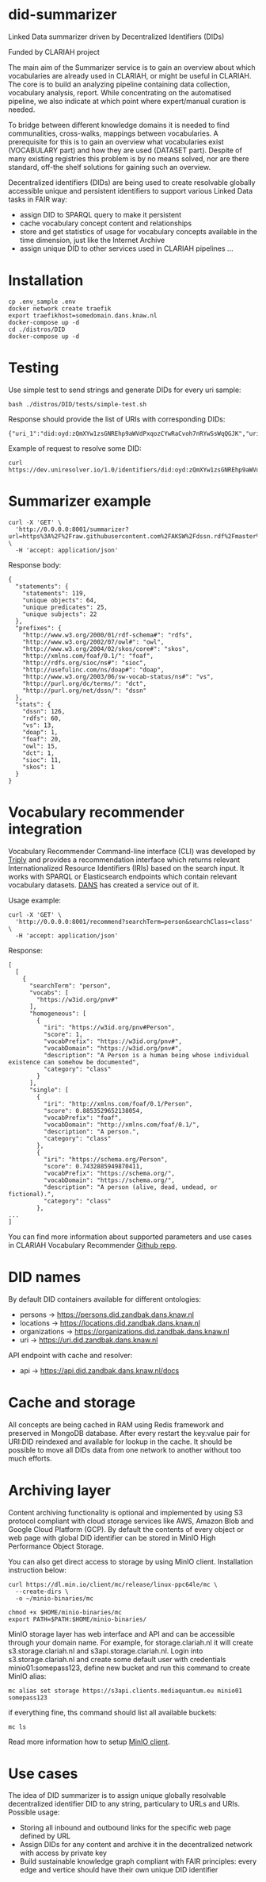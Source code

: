 # did-summarizer
Linked Data summarizer driven by Decentralized Identifiers (DIDs)

Funded by CLARIAH project

The main aim of the Summarizer service is to gain an overview about which vocabularies are already used in CLARIAH, or might be useful in CLARIAH. The core is to build an analyzing pipeline containing data collection, vocabulary analysis, report. While concentrating on the automatised pipeline, we also indicate at which point where expert/manual curation is needed. 

To bridge between different knowledge domains it is needed to find communalities, cross-walks, mappings between vocabularies. A prerequisite for this is to gain an overview what vocabularies exist (VOCABULARY part) and how they are used (DATASET part). Despite of many existing registries this problem is by no means solved, nor are there standard, off-the shelf solutions for gaining such an overview.

Decentralized identifiers (DIDs) are being used to create resolvable globally accessible unique and persistent identifiers to support various Linked Data tasks in FAIR way:
* assign DID to SPARQL query to make it persistent 
* cache vocabulary concept content and relationships
* store and get statistics of usage for vocabulary concepts available in the time dimension, just like the Internet Archive
* assign unique DID to other services used in CLARIAH pipelines
...

# Installation

```
cp .env_sample .env
docker network create traefik
export traefikhost=somedomain.dans.knaw.nl
docker-compose up -d
cd ./distros/DID
docker-compose up -d
```

# Testing
Use simple test to send strings and generate DIDs for every uri sample:
```
bash ./distros/DID/tests/simple-test.sh 
```
Response should provide the list of URIs with corresponding DIDs:
```
{"uri_1":"did:oyd:zQmXYw1zsGNREhp9aWVdPxqozCYwRaCvoh7nRYwSsWqQGJK","uri_2":"did:oyd:zQmZRG1MrrkKMTSPiuxv7C1oWix7bWufpwg6NntXK7DgQmQ","uri_3":"did:oyd:zQmU1B3Pf1nBgKVCSqQgLSKrkb7fKHzXTzEvdf4vuC5VroD"}
```
Example of request to resolve some DID:
```
curl https://dev.uniresolver.io/1.0/identifiers/did:oyd:zQmXYw1zsGNREhp9aWVdPxqozCYwRaCvoh7nRYwSsWqQGJK
``` 

# Summarizer example

```
curl -X 'GET' \
  'http://0.0.0.0:8001/summarizer?url=https%3A%2F%2Fraw.githubusercontent.com%2FAKSW%2Fdssn.rdf%2Fmaster%2Fnamespace.ttl' \
  -H 'accept: application/json'
```

Response body:
```
{
  "statements": {
    "statements": 119,
    "unique objects": 64,
    "unique predicates": 25,
    "unique subjects": 22
  },
  "prefixes": {
    "http://www.w3.org/2000/01/rdf-schema#": "rdfs",
    "http://www.w3.org/2002/07/owl#": "owl",
    "http://www.w3.org/2004/02/skos/core#": "skos",
    "http://xmlns.com/foaf/0.1/": "foaf",
    "http://rdfs.org/sioc/ns#": "sioc",
    "http://usefulinc.com/ns/doap#": "doap",
    "http://www.w3.org/2003/06/sw-vocab-status/ns#": "vs",
    "http://purl.org/dc/terms/": "dct",
    "http://purl.org/net/dssn/": "dssn"
  },
  "stats": {
    "dssn": 126,
    "rdfs": 60,
    "vs": 13,
    "doap": 1,
    "foaf": 20,
    "owl": 15,
    "dct": 1,
    "sioc": 11,
    "skos": 1
  }
}
```

# Vocabulary recommender integration

Vocabulary Recommender Command-line interface (CLI) was developed by [Triply](http://triply.cc) and provides a recommendation interface which returns relevant Internationalized Resource Identifiers (IRIs) based on the search input. It works with SPARQL or Elasticsearch endpoints which contain relevant vocabulary datasets. [DANS](https://dans.knaw.nl/en) has created a service out of it.

Usage example:

```
curl -X 'GET' \
  'http://0.0.0.0:8001/recommend?searchTerm=person&searchClass=class' \
  -H 'accept: application/json'
```

Response:

```
[
  [
    {
      "searchTerm": "person",
      "vocabs": [
        "https://w3id.org/pnv#"
      ],
      "homogeneous": [
        {
          "iri": "https://w3id.org/pnv#Person",
          "score": 1,
          "vocabPrefix": "https://w3id.org/pnv#",
          "vocabDomain": "https://w3id.org/pnv#",
          "description": "A Person is a human being whose individual existence can somehow be documented",
          "category": "class"
        }
      ],
      "single": [
        {
          "iri": "http://xmlns.com/foaf/0.1/Person",
          "score": 0.8853529652138054,
          "vocabPrefix": "foaf",
          "vocabDomain": "http://xmlns.com/foaf/0.1/",
          "description": "A person.",
          "category": "class"
        },
        {
          "iri": "https://schema.org/Person",
          "score": 0.7432885949870411,
          "vocabPrefix": "https://schema.org/",
          "vocabDomain": "https://schema.org/",
          "description": "A person (alive, dead, undead, or fictional).",
          "category": "class"
        },
...
]
```

You can find more information about supported parameters and use cases in CLARIAH Vocabulary Recommender [Github repo](https://github.com/CLARIAH/vocabulary-recommender).

# DID names

By default DID containers available for different ontologies:
* persons -> https://persons.did.zandbak.dans.knaw.nl
* locations -> https://locations.did.zandbak.dans.knaw.nl
* organizations -> https://organizations.did.zandbak.dans.knaw.nl
* uri -> https://uri.did.zandbak.dans.knaw.nl

API endpoint with cache and resolver:
* api -> https://api.did.zandbak.dans.knaw.nl/docs

# Cache and storage

All concepts are being cached in RAM using Redis framework and preserved in MongoDB database. After every restart the key:value pair for URI:DID reindexed and available for lookup in the cache. It should be possible to move all DIDs data from one network to another without too much efforts.  

# Archiving layer

Content archiving functionality is optional and implemented by using S3 protocol compliant with cloud storage services like AWS, Amazon Blob and Google Cloud Platform (GCP). By default the contents of every object or web page with global DID identifier can be stored in MinIO High Performance Object Storage. 

You can also get direct access to storage by using MinIO client. Installation instruction below:
```
curl https://dl.min.io/client/mc/release/linux-ppc64le/mc \
  --create-dirs \
  -o ~/minio-binaries/mc

chmod +x $HOME/minio-binaries/mc
export PATH=$PATH:$HOME/minio-binaries/
```

MinIO storage layer has web interface and API and can be accessible through your domain name. For example, for storage.clariah.nl it will create s3.storage.clariah.nl and s3api.storage.clariah.nl.
Login into s3.storage.clariah.nl and create some default user with credentials minio01:somepass123, define new bucket and run this command to create MinIO alias: 
```
mc alias set storage https://s3api.clients.mediaquantum.eu minio01 somepass123
```
if everything fine, ths command should list all available buckets:
```
mc ls 
```
Read more information how to setup [MinIO client](https://min.io/docs/minio/linux/reference/minio-mc.html).

# Use cases

The idea of DID summarizer is to assign unique globally resolvable decentralized identifier DID to any string, particulary to URLs and URIs. 
Possible usage:
* Storing all inbound and outbound links for the specific web page defined by URL
* Assign DIDs for any content and archive it in the decentralized network with access by private key 
* Build sustainable knowledge graph compliant with FAIR principles: every edge and vertice should have their own unique DID identifier 
